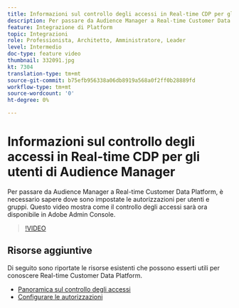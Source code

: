 ```yaml
---
title: Informazioni sul controllo degli accessi in Real-time CDP per gli utenti di Audience Manager
description: Per passare da Audience Manager a Real-time Customer Data Platform, è necessario sapere dove sono impostate le autorizzazioni per utenti e gruppi. Questo video mostra come il controllo degli accessi sarà ora disponibile in Adobe Admin Console.
feature: Integrazione di Platform
topic: Integrazioni
role: Professionista, Architetto, Amministratore, Leader
level: Intermedio
doc-type: feature video
thumbnail: 332091.jpg
kt: 7304
translation-type: tm+mt
source-git-commit: b75efb956338a06db8919a568a0f2ff0b28889fd
workflow-type: tm+mt
source-wordcount: '0'
ht-degree: 0%

---
```



# Informazioni sul controllo degli accessi in Real-time CDP per gli utenti di Audience Manager

Per passare da Audience Manager a Real-time Customer Data Platform, è necessario sapere dove sono impostate le autorizzazioni per utenti e gruppi. Questo video mostra come il controllo degli accessi sarà ora disponibile in Adobe Admin Console.

>[!VIDEO](https://video.tv.adobe.com/v/332091/?quality=12&learn=on)

## Risorse aggiuntive

Di seguito sono riportate le risorse esistenti che possono esserti utili per conoscere Real-time Customer Data Platform.

* [Panoramica sul controllo degli accessi](https://experienceleague.adobe.com/docs/experience-platform/access-control/home.html?lang=en#access-control-hierarchy-and-workflow)
* [Configurare le autorizzazioni](https://experienceleague.adobe.com/docs/platform-learn/getting-started-for-data-architects-and-data-engineers/configure-permissions.html?lang=en)
